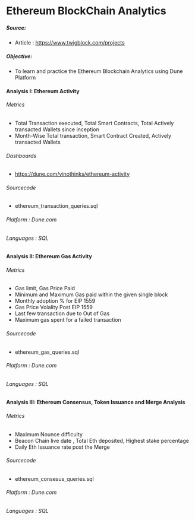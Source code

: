 # Ethereum BlockChain Analytics

##### Source:
- Article : https://www.twigblock.com/projects

##### Objective: 
- To learn and practice the Ethereum Blockchain Analytics using Dune Platform

#### Analysis I: Ethereum Activity
###### Metrics
- Total Transaction executed, Total Smart Contracts, Total Actively transacted Wallets since inception
- Month-Wise Total transaction, Smart Contract Created, Actively transacted Wallets

###### Dashboards
- https://dune.com/vinothinks/ethereum-activity

###### Sourcecode
- ethereum_transaction_queries.sql


###### Platform : Dune.com
###### Languages : SQL


#### Analysis II: Ethereum Gas Activity
###### Metrics
- Gas limit, Gas Price Paid
- Minimum and Maximum Gas paid within the given single block
- Monthly adoption % for EIP 1559
- Gas Price Volality Post EIP 1559
- Last few transaction due to Out of Gas
- Maximum gas spent for a failed transaction

###### Sourcecode
- ethereum_gas_queries.sql


###### Platform : Dune.com
###### Languages : SQL


#### Analysis III: Ethereum Consensus, Token Issuance and Merge Analysis
###### Metrics
- Maximum Nounce difficulty
- Beacon Chain live date , Total Eth deposited, Highest stake percentage
- Daily Eth Issuance rate post the Merge 

###### Sourcecode
- ethereum_consesus_queries.sql

###### Platform : Dune.com
###### Languages : SQL
